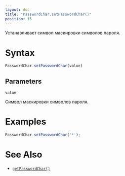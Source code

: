 ```yaml
---
layout: doc
title: "PasswordChar.setPasswordChar()"
position: 15
---
```


Устанавливает символ маскировки символов пароля.

# Syntax

```js
PasswordChar.setPasswordChar(value)
```

## Parameters

`value`

Cимвол маскировки символов пароля.

# Examples

```js
PasswordChar.setPasswordChar('*');
```

# See Also

* [`getPasswordChar()`](../PasswordChar.getPasswordChar/)
